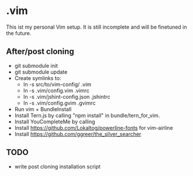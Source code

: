 # .vim

This ist my personal Vim setup. It is still incomplete and will be finetuned in the future.

## After/post cloning

* git submodule init
* git submodule update
* Create symlinks to:
  * ln -s src/to/vim-config/ .vim
  * ln -s .vim/config.vim .vimrc
  * ln -s .vim/jshint-config.json .jshintrc
  * ln -s .vim/config.gvim .gvimrc 
* Run vim + BundleInstall
* Install Tern.js by calling "npm install" in bundle/tern_for_vim.
* Install YouCompleteMe by calling 
* Install https://github.com/Lokaltog/powerline-fonts for vim-airline
* Install https://github.com/ggreer/the_silver_searcher

## TODO

* write post cloning installation script
